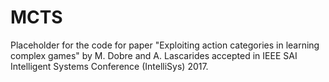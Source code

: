 # MCTS

Placeholder for the code for paper "Exploiting action categories in learning complex games" by M. Dobre and A. Lascarides accepted in IEEE SAI Intelligent Systems Conference (IntelliSys) 2017.
